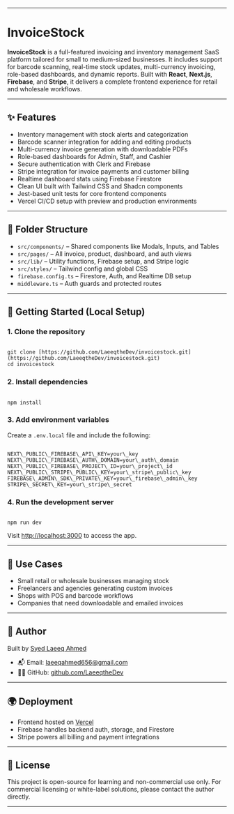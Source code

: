 
---

# InvoiceStock

**InvoiceStock** is a full-featured invoicing and inventory management SaaS platform tailored for small to medium-sized businesses. It includes support for barcode scanning, real-time stock updates, multi-currency invoicing, role-based dashboards, and dynamic reports. Built with **React**, **Next.js**, **Firebase**, and **Stripe**, it delivers a complete frontend experience for retail and wholesale workflows.

---

## ✨ Features

* Inventory management with stock alerts and categorization  
* Barcode scanner integration for adding and editing products  
* Multi-currency invoice generation with downloadable PDFs  
* Role-based dashboards for Admin, Staff, and Cashier  
* Secure authentication with Clerk and Firebase  
* Stripe integration for invoice payments and customer billing  
* Realtime dashboard stats using Firebase Firestore  
* Clean UI built with Tailwind CSS and Shadcn components  
* Jest-based unit tests for core frontend components  
* Vercel CI/CD setup with preview and production environments

---

## 🧱 Folder Structure

* `src/components/` – Shared components like Modals, Inputs, and Tables  
* `src/pages/` – All invoice, product, dashboard, and auth views  
* `src/lib/` – Utility functions, Firebase setup, and Stripe logic  
* `src/styles/` – Tailwind config and global CSS  
* `firebase.config.ts` – Firestore, Auth, and Realtime DB setup  
* `middleware.ts` – Auth guards and protected routes

---

## 🚀 Getting Started (Local Setup)

### 1. Clone the repository

```

git clone [https://github.com/LaeeqtheDev/invoicestock.git](https://github.com/LaeeqtheDev/invoicestock.git)
cd invoicestock

```

### 2. Install dependencies

```

npm install

```

### 3. Add environment variables

Create a `.env.local` file and include the following:

```

NEXT\_PUBLIC\_FIREBASE\_API\_KEY=your\_key
NEXT\_PUBLIC\_FIREBASE\_AUTH\_DOMAIN=your\_auth\_domain
NEXT\_PUBLIC\_FIREBASE\_PROJECT\_ID=your\_project\_id
NEXT\_PUBLIC\_STRIPE\_PUBLIC\_KEY=your\_stripe\_public\_key
FIREBASE\_ADMIN\_SDK\_PRIVATE\_KEY=your\_firebase\_admin\_key
STRIPE\_SECRET\_KEY=your\_stripe\_secret

```

### 4. Run the development server

```

npm run dev

```

Visit [http://localhost:3000](http://localhost:3000) to access the app.

---

## 💼 Use Cases

* Small retail or wholesale businesses managing stock  
* Freelancers and agencies generating custom invoices  
* Shops with POS and barcode workflows  
* Companies that need downloadable and emailed invoices  

---

## 🧑 Author

Built by [Syed Laeeq Ahmed](https://www.linkedin.com/in/syed-laeeq-ahmed/)

* 📬 Email: [laeeqahmed656@gmail.com](mailto:laeeqahmed656@gmail.com)  
* 🧑‍💻 GitHub: [github.com/LaeeqtheDev](https://github.com/LaeeqtheDev)

---

## 🌍 Deployment

* Frontend hosted on [Vercel](https://vercel.com)  
* Firebase handles backend auth, storage, and Firestore  
* Stripe powers all billing and payment integrations  

---

## 📄 License

This project is open-source for learning and non-commercial use only. For commercial licensing or white-label solutions, please contact the author directly.

---

